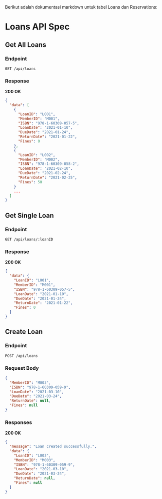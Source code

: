 Berikut adalah dokumentasi markdown untuk tabel Loans dan Reservations:

# Loans API Spec

## Get All Loans

### Endpoint

`GET /api/loans`

### Response

**200 OK**

```json
{
  "data": [
    {
      "LoanID": "L001",
      "MemberID": "M001",
      "ISBN": "978-1-60309-057-5",
      "LoanDate": "2021-01-10",
      "DueDate": "2021-01-24",
      "ReturnDate": "2021-01-22",
      "Fines": 0
    },
    {
      "LoanID": "L002",
      "MemberID": "M002",
      "ISBN": "978-1-60309-058-2",
      "LoanDate": "2021-02-10",
      "DueDate": "2021-02-24",
      "ReturnDate": "2021-02-25",
      "Fines": 50
    }
    ...
  ]
}
```

## Get Single Loan

### Endpoint

`GET /api/loans/:loanID`

### Response

**200 OK**

```json
{
  "data": {
    "LoanID": "L001",
    "MemberID": "M001",
    "ISBN": "978-1-60309-057-5",
    "LoanDate": "2021-01-10",
    "DueDate": "2021-01-24",
    "ReturnDate": "2021-01-22",
    "Fines": 0
  }
}
```

## Create Loan

### Endpoint

`POST /api/loans`

### Request Body

```json
{
  "MemberID": "M003",
  "ISBN": "978-1-60309-059-9",
  "LoanDate": "2021-03-10",
  "DueDate": "2021-03-24",
  "ReturnDate": null,
  "Fines": null
}
```

### Responses

**200 OK**

```json
{
  "message": "Loan created successfully.",
  "data": {
    "LoanID": "L003",
    "MemberID": "M003",
    "ISBN": "978-1-60309-059-9",
    "LoanDate": "2021-03-10",
    "DueDate": "2021-03-24",
    "ReturnDate": null,
    "Fines": null
  }
}
```

